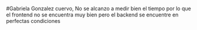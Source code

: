 #Gabriela Gonzalez cuervo, No se alcanzo a medir bien el tiempo por lo que el frontend no se encuentra muy bien pero el backend se encuentre en perfectas condiciones 
